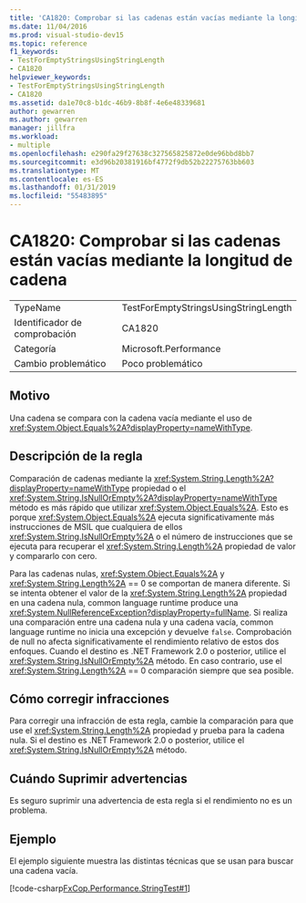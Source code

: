 ```yaml
---
title: 'CA1820: Comprobar si las cadenas están vacías mediante la longitud de cadena'
ms.date: 11/04/2016
ms.prod: visual-studio-dev15
ms.topic: reference
f1_keywords:
- TestForEmptyStringsUsingStringLength
- CA1820
helpviewer_keywords:
- TestForEmptyStringsUsingStringLength
- CA1820
ms.assetid: da1e70c8-b1dc-46b9-8b8f-4e6e48339681
author: gewarren
ms.author: gewarren
manager: jillfra
ms.workload:
- multiple
ms.openlocfilehash: e290fa29f27638c327565825872e0de96bbd8bb7
ms.sourcegitcommit: e3d96b20381916bf4772f9db52b22275763bb603
ms.translationtype: MT
ms.contentlocale: es-ES
ms.lasthandoff: 01/31/2019
ms.locfileid: "55483895"
---
```

# <a name="ca1820-test-for-empty-strings-using-string-length"></a>CA1820: Comprobar si las cadenas están vacías mediante la longitud de cadena

|||
|-|-|
|TypeName|TestForEmptyStringsUsingStringLength|
|Identificador de comprobación|CA1820|
|Categoría|Microsoft.Performance|
|Cambio problemático|Poco problemático|

## <a name="cause"></a>Motivo

Una cadena se compara con la cadena vacía mediante el uso de <xref:System.Object.Equals%2A?displayProperty=nameWithType>.

## <a name="rule-description"></a>Descripción de la regla

Comparación de cadenas mediante la <xref:System.String.Length%2A?displayProperty=nameWithType> propiedad o el <xref:System.String.IsNullOrEmpty%2A?displayProperty=nameWithType> método es más rápido que utilizar <xref:System.Object.Equals%2A>. Esto es porque <xref:System.Object.Equals%2A> ejecuta significativamente más instrucciones de MSIL que cualquiera de ellos <xref:System.String.IsNullOrEmpty%2A> o el número de instrucciones que se ejecuta para recuperar el <xref:System.String.Length%2A> propiedad de valor y compararlo con cero.

Para las cadenas nulas, <xref:System.Object.Equals%2A> y <xref:System.String.Length%2A> == 0 se comportan de manera diferente. Si se intenta obtener el valor de la <xref:System.String.Length%2A> propiedad en una cadena nula, common language runtime produce una <xref:System.NullReferenceException?displayProperty=fullName>. Si realiza una comparación entre una cadena nula y una cadena vacía, common language runtime no inicia una excepción y devuelve `false`. Comprobación de null no afecta significativamente el rendimiento relativo de estos dos enfoques. Cuando el destino es .NET Framework 2.0 o posterior, utilice el <xref:System.String.IsNullOrEmpty%2A> método. En caso contrario, use el <xref:System.String.Length%2A> == 0 comparación siempre que sea posible.

## <a name="how-to-fix-violations"></a>Cómo corregir infracciones

Para corregir una infracción de esta regla, cambie la comparación para que use el <xref:System.String.Length%2A> propiedad y prueba para la cadena nula. Si el destino es .NET Framework 2.0 o posterior, utilice el <xref:System.String.IsNullOrEmpty%2A> método.

## <a name="when-to-suppress-warnings"></a>Cuándo Suprimir advertencias

Es seguro suprimir una advertencia de esta regla si el rendimiento no es un problema.

## <a name="example"></a>Ejemplo

El ejemplo siguiente muestra las distintas técnicas que se usan para buscar una cadena vacía.

[!code-csharp[FxCop.Performance.StringTest#1](../code-quality/codesnippet/CSharp/ca1820-test-for-empty-strings-using-string-length_1.cs)]